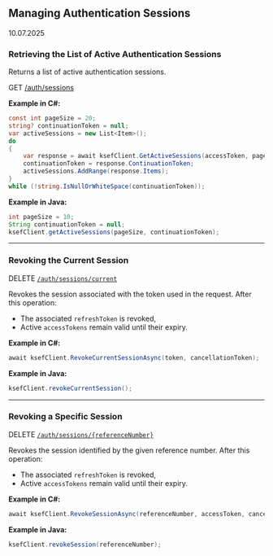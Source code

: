 ## Managing Authentication Sessions

10.07.2025

### Retrieving the List of Active Authentication Sessions

Returns a list of active authentication sessions.

GET [/auth/sessions](https://ksef-test.mf.gov.pl/docs/v2/index.html#tag/Aktywne-sesje/paths/~1api~1v2~1auth~1sessions/get)

**Example in C#:**

```csharp
const int pageSize = 20;
string? continuationToken = null;
var activeSessions = new List<Item>();
do
{
    var response = await ksefClient.GetActiveSessions(accessToken, pageSize, continuationToken, cancellationToken);
    continuationToken = response.ContinuationToken;
    activeSessions.AddRange(response.Items);
}
while (!string.IsNullOrWhiteSpace(continuationToken));
```

**Example in Java:**

```java
int pageSize = 10;
String continuationToken = null;
ksefClient.getActiveSessions(pageSize, continuationToken);
```

---

### Revoking the Current Session

DELETE [`/auth/sessions/current`](https://ksef-test.mf.gov.pl/docs/v2/index.html#tag/Aktywne-sesje/paths/~1api~1v2~1auth~1sessions~1current/delete)

Revokes the session associated with the token used in the request. After this operation:

* The associated `refreshToken` is revoked,
* Active `accessTokens` remain valid until their expiry.

**Example in C#:**

```csharp
await ksefClient.RevokeCurrentSessionAsync(token, cancellationToken);
```

**Example in Java:**

```java
ksefClient.revokeCurrentSession();
```

---

### Revoking a Specific Session

DELETE [`/auth/sessions/{referenceNumber}`](https://ksef-test.mf.gov.pl/docs/v2/index.html#tag/Aktywne-sesje/paths/~1api~1v2~1auth~1sessions~1%7BreferenceNumber%7D/delete)

Revokes the session identified by the given reference number. After this operation:

* The associated `refreshToken` is revoked,
* Active `accessTokens` remain valid until their expiry.

**Example in C#:**

```csharp
await ksefClient.RevokeSessionAsync(referenceNumber, accessToken, cancellationToken);
```

**Example in Java:**

```java
ksefClient.revokeSession(referenceNumber);
```
